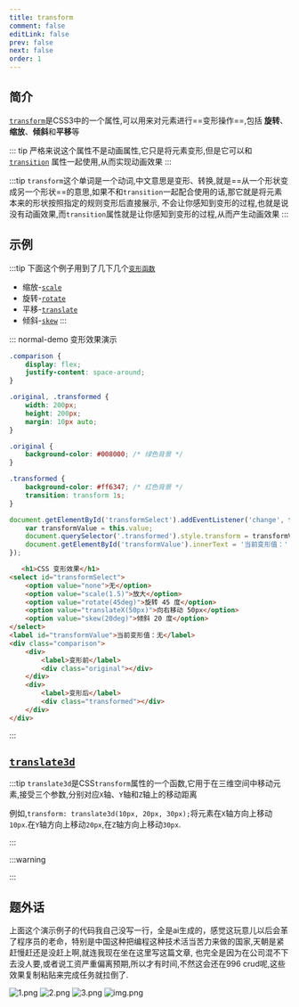 ```yaml
---
title: transform
comment: false
editLink: false
prev: false
next: false
order: 1
---
```


## 简介

[``transform``](https://developer.mozilla.org/en-US/docs/Web/CSS/transform)是CSS3中的一个属性,可以用来对元素进行==变形操作==,包括
**旋转**、**缩放**、**倾斜**和**平移**等

::: tip
严格来说这个属性不是动画属性,它只是将元素变形,但是它可以和[``transition``](https://developer.mozilla.org/en-US/docs/Web/CSS/transition)
属性一起使用,从而实现动画效果
:::

:::tip
``transform``这个单词是一个动词,中文意思是变形、转换,就是==从一个形状变成另一个形状==的意思,如果不和``transition``一起配合使用的话,那它就是将元素本来的形状按照指定的规则变形后直接展示,
不会让你感知到变形的过程,也就是说没有动画效果,而``transition``属性就是让你感知到变形的过程,从而产生动画效果
:::
## 示例

:::tip
下面这个例子用到了几下几个[``变形函数``](https://developer.mozilla.org/zh-CN/docs/Web/CSS/transform-function)
* 缩放-[``scale``](https://developer.mozilla.org/zh-CN/docs/Web/CSS/transform-function/scale)
* 旋转-[``rotate``](https://developer.mozilla.org/zh-CN/docs/Web/CSS/transform-function/rotate)
* 平移-[``translate``](https://developer.mozilla.org/zh-CN/docs/Web/CSS/transform-function/translate)
* 倾斜-[``skew``](https://developer.mozilla.org/zh-CN/docs/Web/CSS/transform-function/skew)
:::

::: normal-demo 变形效果演示

```css
.comparison {
    display: flex;
    justify-content: space-around;
}

.original, .transformed {
    width: 200px;
    height: 200px;
    margin: 10px auto;
}

.original {
    background-color: #008000; /* 绿色背景 */
}

.transformed {
    background-color: #ff6347; /* 红色背景 */
    transition: transform 1s;
}
```

```js
document.getElementById('transformSelect').addEventListener('change', function() {
    var transformValue = this.value;
    document.querySelector('.transformed').style.transform = transformValue;
    document.getElementById('transformValue').innerText = '当前变形值：' + (transformValue === 'none' ? '无' : transformValue);
});
```

```html
   <h1>CSS 变形效果</h1>
<select id="transformSelect">
    <option value="none">无</option>
    <option value="scale(1.5)">放大</option>
    <option value="rotate(45deg)">旋转 45 度</option>
    <option value="translateX(50px)">向右移动 50px</option>
    <option value="skew(20deg)">倾斜 20 度</option>
</select>
<label id="transformValue">当前变形值：无</label>
<div class="comparison">
    <div>
        <label>变形前</label>
        <div class="original"></div>
    </div>
    <div>
        <label>变形后</label>
        <div class="transformed"></div>
    </div>
</div>
```

:::

## [``translate3d``](https://developer.mozilla.org/en-US/docs/Web/CSS/transform-function/translate3d)
:::tip
``translate3d``是CSS``transform``属性的一个函数,它用于在三维空间中移动元素,接受三个参数,分别对应``X``轴、``Y``轴和``Z``轴上的移动距离

例如,``transform: translate3d(10px, 20px, 30px);``将元素在``X``轴方向上移动``10px``.在``Y``轴方向上移动``20px``,在``Z``轴方向上移动``30px``.

:::

:::warning

:::

## 题外话
上面这个演示例子的代码我自己没写一行，全是ai生成的，感觉这玩意儿以后会革了程序员的老命，特别是中国这种把编程这种技术活当苦力来做的国家,天朝是紧赶慢赶还是没赶上啊,就连我现在坐在这里写这篇文章,
也完全是因为在公司混不下去没人要,或者说工资严重偏离预期,所以才有时间,不然这会还在996 crud呢,这些效果复制粘贴来完成任务就拉倒了.

![1.png](./assets/1.png)
![2.png](./assets/2.png)
![3.png](./assets/3.png)
![img.png](./assets/4.png)
